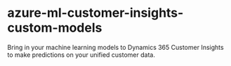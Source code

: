# azure-ml-customer-insights-custom-models
Bring in your machine learning models to Dynamics 365 Customer Insights to make predictions on your unified customer data.

